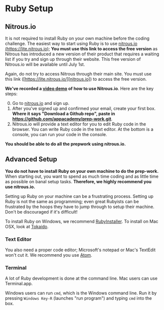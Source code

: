 # Ruby Setup

## Nitrous.io

It is not required to install Ruby on your own machine before the
coding challenge. The easiest way to start using Ruby is to use
[nitrous.io (https://lite.nitrous.io)][nitrous.io]; **You must use 
this link to access the free version** as Nitrous has introduced a 
new version of their product that requires a waiting list if you 
try and sign up through their website. This free version of 
Nitrous.io will be available until July 1st.

Again, do not try to access Nitrous through their main site. You 
must use this link ([https://lite.nitrous.io/][nitrous.io]) to 
access the free version.

**We've recorded a [video demo][video-demo] of how to use
Nitrous.io**. Here are the key steps:

0. Go to [nitrous.io][nitrous.io] and sign up.
0. After you've signed up and confirmed your email, create your first
   box. **Where it says "Download a Github repo", paste in
   https://github.com/appacademy/prep-work.git**.
0. Nitrous.io will provide a text editor for you to edit Ruby code in
   the browser. You can write Ruby code in the text editor. At the
   bottom is a console, you can run your code in the console.

**You should be able to do all the prepwork using nitrous.io.**

[nitrous.io]: https://lite.nitrous.io/
[video-demo]: https://vimeo.com/109200633

## Advanced Setup

**You do not have to install Ruby on your own machine to do the
prep-work.** When starting out, you want to spend as much time coding
and as little time as possible on banal setup tasks. **Therefore, we
highly recommend you use nitrous.io.**

Setting up Ruby on your machine can be a frustrating process. Setting
up Ruby is not the same as programming; even great Rubyists can be
frustrated by the hoops they have to jump through to setup their
machine. Don't be discouraged if it's difficult!

To install Ruby on Windows, we recommend
[RubyInstaller][ruby-installer]. To install on Mac OSX, look at
[Tokaido][tokaido].

[ruby-installer]: http://rubyinstaller.org/
[tokaido]: https://github.com/tokaido/tokaidoapp

### Text Editor

You also need a proper code editor; Microsoft's notepad or Mac's
TextEdit won't cut it. We recommend you use [Atom][atom].

[atom]: https://atom.io/

### Terminal

A lot of Ruby development is done at the command line. Mac users can
use Terminal.app.

Windows users can run `cmd`, which is the Windows command line. Run it
by pressing `Windows Key-R` (launches "run program") and typing `cmd`
into the box.
